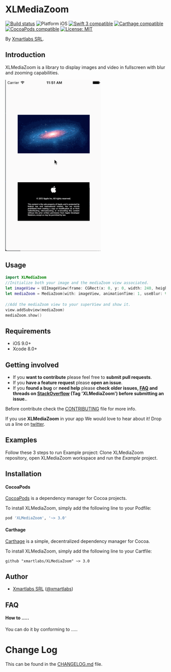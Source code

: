 # XLMediaZoom

<p align="left">
<a href="https://travis-ci.org/xmartlabs/XLMediaZoom"><img src="https://travis-ci.org/xmartlabs/XLMediaZoom.svg?branch=master" alt="Build status" /></a>
<img src="https://img.shields.io/badge/platform-iOS-blue.svg?style=flat" alt="Platform iOS" />
<a href="https://developer.apple.com/swift"><img src="https://img.shields.io/badge/swift3-compatible-4BC51D.svg?style=flat" alt="Swift 3 compatible" /></a>
<a href="https://github.com/Carthage/Carthage"><img src="https://img.shields.io/badge/Carthage-compatible-4BC51D.svg?style=flat" alt="Carthage compatible" /></a>
<a href="https://cocoapods.org/pods/XLActionController"><img src="https://img.shields.io/cocoapods/v/XLMediaZoom.svg" alt="CocoaPods compatible" /></a>
<a href="https://raw.githubusercontent.com/xmartlabs/XLMediaZoom/master/LICENSE"><img src="http://img.shields.io/badge/license-MIT-blue.svg?style=flat" alt="License: MIT" /></a>
</p>

By [Xmartlabs SRL](http://xmartlabs.com).

## Introduction

XLMediaZoom is a library to display images and video in fullscreen with blur and zooming capabilities.

<img src="./README.gif" width="300"/>

## Usage

```swift
import XLMediaZoom
//Initialize both your image and the mediaZoom view associated.
let imageView = UIImageView(frame: CGRect(x: 0, y: 0, width: 240, height: 120))
let mediaZoom = MediaZoom(with: imageView, animationTime: 1, useBlur: true)

//Add the mediaZoom view to your superView and show it.
view.addSubview(mediaZoom)
mediaZoom.show()

```

## Requirements

* iOS 9.0+
* Xcode 8.0+

## Getting involved

* If you **want to contribute** please feel free to **submit pull requests**.
* If you **have a feature request** please **open an issue**.
* If you **found a bug** or **need help** please **check older issues, [FAQ](#faq) and threads on [StackOverflow](http://stackoverflow.com/questions/tagged/XLMediaZoom) (Tag 'XLMediaZoom') before submitting an issue.**.

Before contribute check the [CONTRIBUTING](https://github.com/xmartlabs/XLMediaZoom/blob/master/CONTRIBUTING.md) file for more info.

If you use **XLMediaZoom** in your app We would love to hear about it! Drop us a line on [twitter](https://twitter.com/xmartlabs).

## Examples

Follow these 3 steps to run Example project: Clone XLMediaZoom repository, open XLMediaZoom workspace and run the *Example* project.

## Installation

#### CocoaPods

[CocoaPods](https://cocoapods.org/) is a dependency manager for Cocoa projects.

To install XLMediaZoom, simply add the following line to your Podfile:

```ruby
pod 'XLMediaZoom', '~> 3.0'
```

#### Carthage

[Carthage](https://github.com/Carthage/Carthage) is a simple, decentralized dependency manager for Cocoa.

To install XLMediaZoom, simply add the following line to your Cartfile:

```ogdl
github "xmartlabs/XLMediaZoom" ~> 3.0
```

## Author

* [Xmartlabs SRL](https://github.com/xmartlabs) ([@xmartlabs](https://twitter.com/xmartlabs))

## FAQ

#### How to .....

You can do it by conforming to .....

# Change Log

This can be found in the [CHANGELOG.md](CHANGELOG.md) file.
